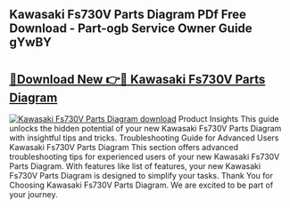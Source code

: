 ## Kawasaki Fs730V Parts Diagram PDf Free Download - Part-ogb Service Owner Guide gYwBY

# <h2><a href="http://dfszls6.blite.top/?on=Kawasaki+Fs730V+Parts+Diagram">🔗Download New 👉🔴 Kawasaki Fs730V Parts Diagram</a></h2>

[![Kawasaki Fs730V Parts Diagram download](https://i.imgur.com/lujVjoI.png)](http://dfszls6.blite.top/?on=Kawasaki+Fs730V+Parts+Diagram)
Product Insights This guide unlocks the hidden potential of your new Kawasaki Fs730V Parts Diagram with insightful tips and tricks. Troubleshooting Guide for Advanced Users Kawasaki Fs730V Parts Diagram This section offers advanced troubleshooting tips for experienced users of your new Kawasaki Fs730V Parts Diagram. With features like list of features, your new Kawasaki Fs730V Parts Diagram is designed to simplify your tasks. Thank You for Choosing Kawasaki Fs730V Parts Diagram. We are excited to be part of your journey.
